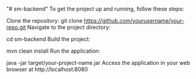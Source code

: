"# sm-backend" 
To get the project up and running, follow these steps:

Clone the repository:
git clone https://github.com/yourusername/your-repo.git
Navigate to the project directory:

cd sm-backend
Build the project:

mvn clean install
Run the application:

java -jar target/your-project-name.jar
Access the application in your web browser at http://localhost:8080
